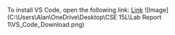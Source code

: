 To install VS Code, open the following link: [Link](https://code.visualstudio.com/download)
![Image](C:\Users\Alan\OneDrive\Desktop\CSE 15L\Lab Report 1\VS_Code_Download.png)
